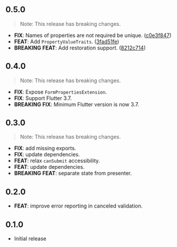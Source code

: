 ## 0.5.0

> Note: This release has breaking changes.

 - **FIX**: Names of properties are not required be unique. ([c0e3f847](https://github.com/yfakariya/form_companion_presenter/commit/c0e3f8476a7a4c42d449abf940f723b57efb6d2d))
 - **FEAT**: Add `PropertyValueTraits`. ([3fad51fe](https://github.com/yfakariya/form_companion_presenter/commit/3fad51fee636e217a6671b2ad3f79465d96ab2ae))
 - **BREAKING** **FEAT**: Add restoration support. ([8212c714](https://github.com/yfakariya/form_companion_presenter/commit/8212c71434199ee0d0cb16d4145b07e853cffb24))

## 0.4.0

> Note: This release has breaking changes.

 - **FIX**: Expose `FormPropertiesExtension`.
 - **FIX**: Support Flutter 3.7.
 - **BREAKING** **FIX**: Minimum Flutter version is now 3.7.

## 0.3.0

> Note: This release has breaking changes.

 - **FIX**: add missing exports.
 - **FIX**: update dependencies.
 - **FEAT**: relax `canSubmit` accessibility.
 - **FEAT**: update dependencies.
 - **BREAKING** **FEAT**: separate state from presenter.

## 0.2.0

 - **FEAT**: improve error reporting in canceled validation.

## 0.1.0

* Initial release

